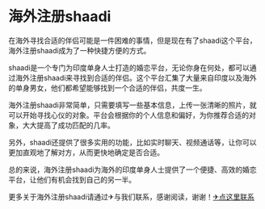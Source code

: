 # 海外注册shaadi

在海外寻找合适的伴侣可能是一件困难的事情，但是现在有了shaadi这个平台，海外注册shaadi成为了一种快捷方便的方式。

shaadi是一个专门为印度单身人士打造的婚恋平台，无论你身在何处，都可以通过海外注册shaadi来寻找到合适的伴侣。这个平台汇集了大量来自印度以及海外的单身男女，他们都希望能够找到一个合适的伴侣，共度一生。

海外注册shaadi非常简单，只需要填写一些基本信息，上传一张清晰的照片，就可以开始寻找心仪的对象。平台会根据你的个人信息和偏好，为你推荐合适的对象，大大提高了成功匹配的几率。

另外，shaadi还提供了很多实用的功能，比如实时聊天、视频通话等，让你可以更加直观地了解对方，从而更快地确定是否合适。

总的来说，海外注册shaadi为海外的印度单身人士提供了一个便捷、高效的婚恋平台，让他们有机会找到自己的另一半。

更多关于海外注册shaadi请通过✈与我们联系，感谢阅读，谢谢！[✈点这里联系](https://abc.k02.cc)